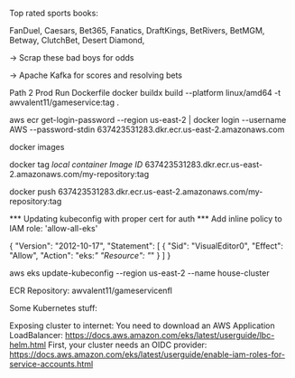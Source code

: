 Top rated sports books: 

FanDuel, Caesars, Bet365, Fanatics, DraftKings, 
BetRivers, BetMGM, Betway, ClutchBet, Desert Diamond, 

-> Scrap these bad boys for odds 

-> Apache Kafka for scores and resolving bets 




Path 2 Prod 
Run Dockerfile
docker buildx build --platform linux/amd64 -t awvalent11/gameservice:tag .

aws ecr get-login-password --region us-east-2 | docker login --username AWS --password-stdin 637423531283.dkr.ecr.us-east-2.amazonaws.com

docker images

docker tag *local container Image ID* 637423531283.dkr.ecr.us-east-2.amazonaws.com/my-repository:tag

docker push 637423531283.dkr.ecr.us-east-2.amazonaws.com/my-repository:tag


*** Updating kubeconfig with proper cert for auth ***
Add inline policy to IAM role: 
'allow-all-eks'

{
 "Version": "2012-10-17",
 "Statement": [
    {
        "Sid": "VisualEditor0",
        "Effect": "Allow",
        "Action": "eks:*"
        "Resource": "*"
    }
 ]
}

aws eks update-kubeconfig --region us-east-2 --name house-cluster

ECR Repository: awvalent11/gameservicenfl



Some Kubernetes stuff: 

Exposing cluster to internet: 
You need to download an AWS Application LoadBalancer:
https://docs.aws.amazon.com/eks/latest/userguide/lbc-helm.html
First, your cluster needs an OIDC provider:
https://docs.aws.amazon.com/eks/latest/userguide/enable-iam-roles-for-service-accounts.html
